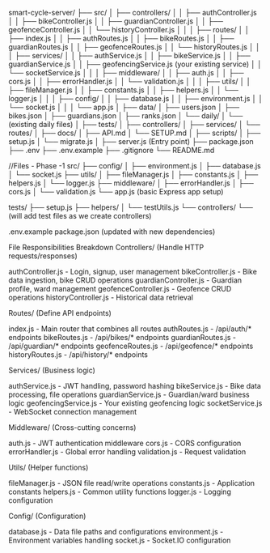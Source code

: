 smart-cycle-server/
├── src/
│   ├── controllers/
│   │   ├── authController.js
│   │   ├── bikeController.js
│   │   ├── guardianController.js
│   │   ├── geofenceController.js
│   │   └── historyController.js
│   │
│   ├── routes/
│   │   ├── index.js
│   │   ├── authRoutes.js
│   │   ├── bikeRoutes.js
│   │   ├── guardianRoutes.js
│   │   ├── geofenceRoutes.js
│   │   └── historyRoutes.js
│   │
│   ├── services/
│   │   ├── authService.js
│   │   ├── bikeService.js
│   │   ├── guardianService.js
│   │   ├── geofencingService.js (your existing service)
│   │   └── socketService.js
│   │
│   ├── middleware/
│   │   ├── auth.js
│   │   ├── cors.js
│   │   ├── errorHandler.js
│   │   └── validation.js
│   │
│   ├── utils/
│   │   ├── fileManager.js
│   │   ├── constants.js
│   │   ├── helpers.js
│   │   └── logger.js
│   │
│   ├── config/
│   │   ├── database.js
│   │   ├── environment.js
│   │   └── socket.js
│   │
│   └── app.js
│
├── data/
│   ├── users.json
│   ├── bikes.json
│   ├── guardians.json
│   ├── ranks.json
│   └── daily/
│       └── (existing daily files)
│
├── tests/
│   ├── controllers/
│   ├── services/
│   └── routes/
│
├── docs/
│   ├── API.md
│   └── SETUP.md
│
├── scripts/
│   ├── setup.js
│   └── migrate.js
│
├── server.js (Entry point)
├── package.json
├── .env
├── .env.example
├── .gitignore
└── README.md



//Files - Phase -1
src/
├── config/
│   ├── environment.js
│   ├── database.js
│   └── socket.js
├── utils/
│   ├── fileManager.js
│   ├── constants.js
│   ├── helpers.js
│   └── logger.js
├── middleware/
│   ├── errorHandler.js
│   ├── cors.js
│   └── validation.js
└── app.js (basic Express app setup)

tests/
├── setup.js
├── helpers/
│   └── testUtils.js
└── controllers/
    └── (will add test files as we create controllers)

.env.example
package.json (updated with new dependencies)

File Responsibilities Breakdown
Controllers/ (Handle HTTP requests/responses)

authController.js - Login, signup, user management
bikeController.js - Bike data ingestion, bike CRUD operations
guardianController.js - Guardian profile, ward management
geofenceController.js - Geofence CRUD operations
historyController.js - Historical data retrieval

Routes/ (Define API endpoints)

index.js - Main router that combines all routes
authRoutes.js - /api/auth/* endpoints
bikeRoutes.js - /api/bikes/* endpoints
guardianRoutes.js - /api/guardian/* endpoints
geofenceRoutes.js - /api/geofence/* endpoints
historyRoutes.js - /api/history/* endpoints

Services/ (Business logic)

authService.js - JWT handling, password hashing
bikeService.js - Bike data processing, file operations
guardianService.js - Guardian/ward business logic
geofencingService.js - Your existing geofencing logic
socketService.js - WebSocket connection management

Middleware/ (Cross-cutting concerns)

auth.js - JWT authentication middleware
cors.js - CORS configuration
errorHandler.js - Global error handling
validation.js - Request validation

Utils/ (Helper functions)

fileManager.js - JSON file read/write operations
constants.js - Application constants
helpers.js - Common utility functions
logger.js - Logging configuration

Config/ (Configuration)

database.js - Data file paths and configurations
environment.js - Environment variables handling
socket.js - Socket.IO configuration